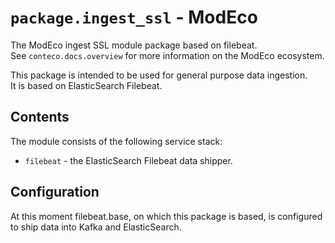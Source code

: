 # `package.ingest_ssl` - ModEco

The ModEco ingest SSL module package based on filebeat.  
See `conteco.docs.overview` for more information on the ModEco ecosystem.

This package is intended to be used for general purpose data ingestion.  
It is based on ElasticSearch Filebeat.

## Contents

The module consists of the following service stack:

 * `filebeat` - the ElasticSearch Filebeat data shipper.

## Configuration

At this moment filebeat.base, on which this package is based,
is configured to ship data into Kafka and ElasticSearch.
